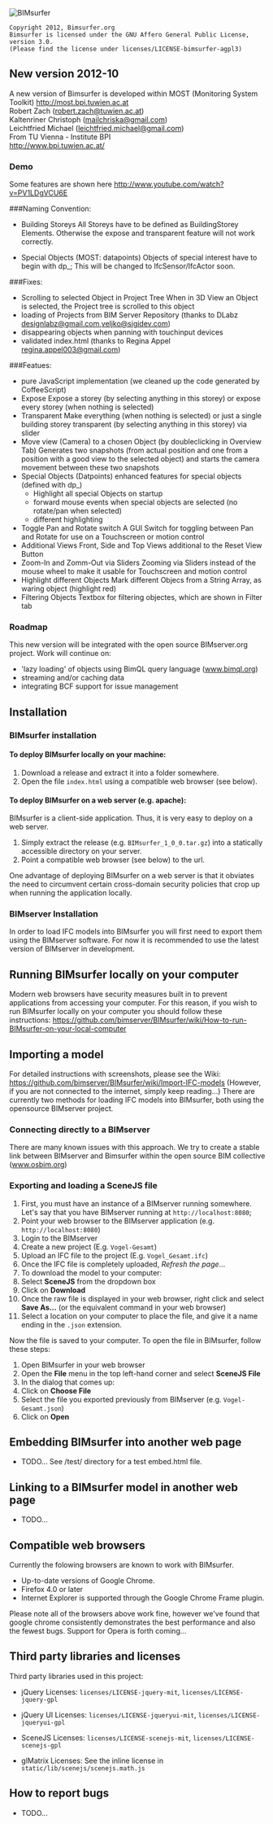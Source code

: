 <img src="http://bimsurfer.org/files/2011/11/bimsurfer-logo-245x85.png" alt="BIMsurfer">

    Copyright 2012, Bimsurfer.org
    Bimsurfer is licensed under the GNU Affero General Public License, version 3.0. 
    (Please find the license under licenses/LICENSE-bimsurfer-agpl3)

## New version 2012-10
A new version of Bimsurfer is developed within MOST (Monitoring System Toolkit) 
http://most.bpi.tuwien.ac.at <br>
Robert Zach (robert.zach@tuwien.ac.at) <br>
Kaltenriner Christoph (mailchriska@gmail.com) <br>
Leichtfried Michael (leichtfried.michael@gmail.com) <br>
From TU Vienna - Institute BPI <br>
http://www.bpi.tuwien.ac.at/

### Demo
Some features are shown here http://www.youtube.com/watch?v=PV1LDgVCU6E

###Naming Convention:
- Building Storeys
  All Storeys have to be defined as BuildingStorey Elements. Otherwise the expose and transparent feature will not
  work correctly.
  
- Special Objects (MOST: datapoints)
  Objects of special interest have to begin with dp_; This will be changed to IfcSensor/IfcActor soon.
  
###Fixes:
- Scrolling to selected Object in Project Tree
   When in 3D View an Object is selected, the Project tree is scrolled to this object
- loading of Projects from BIM Server Repository (thanks to DLabz designlabz@gmail.com,veljko@sigidev.com)
- disappearing objects when panning with touchinput devices
- validated index.html (thanks to Regina Appel regina.appel003@gmail.com)

###Featues:
- pure JavaScript implementation (we cleaned up the code generated by CoffeeScript)
- Expose
   Expose a storey (by selecting anything in this storey) or expose every storey (when nothing is
   selected)
- Transparent 
   Make everything (when nothing is selected) or just a single building storey transparent (by
   selecting anything in this storey) via slider
- Move view (Camera) to a chosen Object (by doubleclicking in Overview Tab)
   Generates two snapshots (from actual position and one from a position with a good view to
   the selected object) and starts the camera movement between these two snapshots
- Special Objects (Datpoints)
  enhanced features for special objects (defined with dp_)
    - Highlight all special Objects on startup
    - forward mouse events when special objects are selected (no rotate/pan when selected)
    - different highlighting	  
- Toggle Pan and Rotate switch
   A GUI Switch for toggling between Pan and Rotate for use on a Touchscreen or motion control
- Additional Views
   Front, Side and Top Views additional to the Reset View Button
- Zoom-In and Zomm-Out via Sliders
   Zooming via Sliders instead of the mouse wheel to make it usable for Touchscreen and motion control
- Highlight different Objects
   Mark different Objecs from a String Array, as waring object (highlight red)
- Filtering Objects
   Textbox for filtering objectes, which are shown in Filter tab
	
### Roadmap
This new version will be integrated with the open source BIMserver.org project.
Work will continue on:
- 'lazy loading' of objects using BimQL query language (www.bimql.org)
- streaming and/or caching data
- integrating BCF support for issue management

	
## Installation

### BIMsurfer installation

#### To deploy BIMsurfer locally on your machine:

1. Download a release and extract it into a folder somewhere.
2. Open the file `index.html` using a compatible web browser (see below).

#### To deploy BIMsurfer on a web server (e.g. apache):

BIMsurfer is a client-side application. Thus, it is very easy to deploy on a web server.

1. Simply extract the release (e.g. `BIMsurfer_1_0_0.tar.gz`) into a statically accessible directory on your server. 
2. Point a compatible web browser (see below) to the url.

One advantage of deploying BIMsurfer on a web server is that it obviates the need to circumvent certain cross-domain
security policies that crop up when running the application locally.

### BIMserver Installation

In order to load IFC models into BIMsurfer you will first need to export them using the BIMserver software.
For now it is recommended to use the latest version of BIMserver in development.

## Running BIMsurfer locally on your computer

Modern web browsers have security measures built in to prevent applications from accessing your computer. 
For this reason, if you wish to run BIMsurfer locally on your computer you should follow these instructions: 
https://github.com/bimserver/BIMsurfer/wiki/How-to-run-BIMsurfer-on-your-local-computer

## Importing a model

For detailed instructions with screenshots, please see the Wiki: https://github.com/bimserver/BIMsurfer/wiki/Import-IFC-models
(However, if you are not connected to the internet, simply keep reading...)
There are currently two methods for loading IFC models into BIMsurfer, both using the opensource BIMserver project.

### Connecting directly to a BIMserver

There are many known issues with this approach. 
We try to create a stable link between BIMserver and Bimsurfer within the open source BIM collective (www.osbim.org)

### Exporting and loading a SceneJS file

1. First, you must have an instance of a BIMserver running somewhere.
   Let's say that you have BIMserver running at `http://localhost:8080`;
2. Point your web browser to the BIMserver application (e.g. `http://localhost:8080`)
3. Login to the BIMserver
4. Create a new project (E.g. `Vogel-Gesamt`)
5. Upload an IFC file to the project (E.g. `Vogel_Gesamt.ifc`)
6. Once the IFC file is completely uploaded, *Refresh the page*...
7. To download the model to your computer:
  1. Select **SceneJS** from the dropdown box
  2. Click on **Download**
  3. Once the raw file is displayed in your web browser, right click and select **Save As...** (or the equivalent command in your web browser)
  4. Select a location on your computer to place the file, and give it a name ending in the `.json` extension.

Now the file is saved to your computer. To open the file in BIMsurfer, follow these steps:

1. Open BIMsurfer in your web browser
2. Open the **File** menu in the top left-hand corner and select **SceneJS File**
4. In the dialog that comes up:
  1. Click on **Choose File**
  2. Select the file you exported previously from BIMserver (e.g. `Vogel-Gesamt.json`)
  3. Click on **Open**

## Embedding BIMsurfer into another web page

* TODO...
See /test/ directory for a test embed.html file.

## Linking to a BIMsurfer model in another web page

* TODO...

## Compatible web browsers

Currently the folowing browsers are known to work with BIMsurfer.

* Up-to-date versions of Google Chrome.
* Firefox 4.0 or later
* Internet Explorer is supported through the Google Chrome Frame plugin.

Please note all of the browsers above work fine, however we've found that google chrome consistently demonstrates
the best performance and also the fewest bugs. Support for Opera is forth coming...

## Third party libraries and licenses

Third party libraries used in this project:

* jQuery
  Licenses: `licenses/LICENSE-jquery-mit`, `licenses/LICENSE-jquery-gpl`

* jQuery UI
  Licenses: `licenses/LICENSE-jqueryui-mit`, `licenses/LICENSE-jqueryui-gpl`

* SceneJS
  Licenses: `licenses/LICENSE-scenejs-mit`, `licenses/LICENSE-scenejs-gpl`

* glMatrix
  Licenses: See the inline license in `static/lib/scenejs/scenejs.math.js`

## How to report bugs

* TODO...

